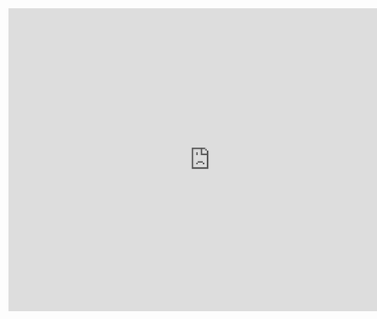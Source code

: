 <div align="center">
  <iframe 
    src="https://yourusername.github.io" 
    width="800" 
    height="600"
    frameborder="0"
  ></iframe>
</div>
